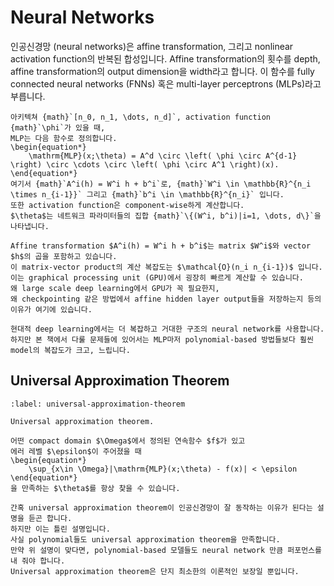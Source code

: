 # Neural Networks
인공신경망 (neural networks)은 affine transformation, 그리고 nonlinear activation function의 반복된 합성입니다.
Affine transformation의 횟수를 depth, affine transformation의 output dimension을 width라고 합니다.
이 함수를 fully connected neural networks (FNNs) 혹은 multi-layer perceptrons (MLPs)라고 부릅니다.

```{prf:definition}
아키텍쳐 {math}`[n_0, n_1, \dots, n_d]`, activation function {math}`\phi`가 있을 때,
MLP는 다음 함수로 정의합니다.
\begin{equation*}
    \mathrm{MLP}(x;\theta) = A^d \circ \left( \phi \circ A^{d-1} \right) \circ \cdots \circ \left( \phi \circ A^1 \right)(x).
\end{equation*}
여기서 {math}`A^i(h) = W^i h + b^i`로, {math}`W^i \in \mathbb{R}^{n_i \times n_{i-1}}` 그리고 {math}`b^i \in \mathbb{R}^{n_i}` 입니다.
또한 activation function은 component-wise하게 계산합니다.
$\theta$는 네트워크 파라미터들의 집합 {math}`\{(W^i, b^i)|i=1, \dots, d\}`을 나타냅니다.
```

```{prf:remark}
Affine transformation $A^i(h) = W^i h + b^i$는 matrix $W^i$와 vector $h$의 곱을 포함하고 있습니다.
이 matrix-vector product의 계산 복잡도는 $\mathcal{O}(n_i n_{i-1})$ 입니다.
이는 graphical processing unit (GPU)에서 굉장히 빠르게 계산할 수 있습니다.
왜 large scale deep learning에서 GPU가 꼭 필요한지,
왜 checkpointing 같은 방법에서 affine hidden layer output들을 저장하는지 등의 이유가 여기에 있습니다.
```

```{prf:remark}
현대적 deep learning에서는 더 복잡하고 거대한 구조의 neural network를 사용합니다.
하지만 본 책에서 다룰 문제들에 있어서는 MLP마저 polynomial-based 방법들보다 훨씬 model의 복잡도가 크고, 느립니다.
```


## Universal Approximation Theorem
```{prf:theorem}
:label: universal-approximation-theorem

Universal approximation theorem.

어떤 compact domain $\Omega$에서 정의된 연속함수 $f$가 있고
에러 레벨 $\epsilon$이 주어졌을 때
\begin{equation*}
    \sup_{x\in \Omega}|\mathrm{MLP}(x;\theta) - f(x)| < \epsilon
\end{equation*}
을 만족하는 $\theta$를 항상 찾을 수 있습니다.
```

```{prf:remark}
간혹 universal approximation theorem이 인공신경망이 잘 동작하는 이유가 된다는 설명을 듣곤 합니다.
하지만 이는 틀린 설명입니다.
사실 polynomial들도 universal approximation theorem을 만족합니다.
만약 위 설명이 맞다면, polynomial-based 모델들도 neural network 만큼 퍼포먼스를 내 줘야 합니다.
Universal approximation theorem은 단지 최소한의 이론적인 보장일 뿐입니다.
```